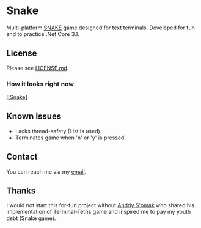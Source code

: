 # Snake 
Multi-platform [SNAKE](https://en.wikipedia.org/wiki/Snake_(video_game_genre)) game designed for text terminals.
Developed for fun and to practice .Net Core 3.1.

## License
Please see [LICENSE.md](LICENSE.md).

### How it looks right now
[![Snake]](https://www.youtube.com/watch?v=RRwygd_7nsk)


## Known Issues
- Lacks thread-safety (List<T> is used).
- Terminates game when 'n' or 'y' is pressed.

## Contact
You can reach me via my [email](mailto://denis.golovin@gmail.com).

## Thanks
I would not start this for-fun project without [Andriy S'omak](https://github.com/semack/terminal-tetris) 
who shared his implementation of Terminal-Tetris game and inspired me to pay my youth debt (Snake game).
